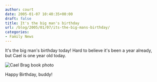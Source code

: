 ```yaml
---
author: court
date: 2005-01-07 10:40:35+00:00
draft: false
title: It's the big man's birthday
url: /blog/2005/01/07/its-the-big-mans-birthday/
categories:
- Family News
---
```


It's the big man's birthday today!  Hard to believe it's been a year already, but Cael is one year old today.

![Cael Brag book photo](http://photos3.flickr.com/2673798_40de65f414.jpg)


Happy Birthday, buddy!
